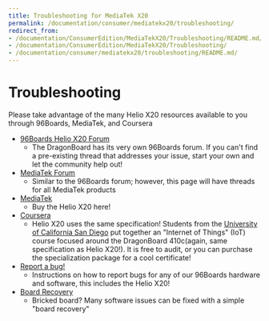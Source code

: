 ```yaml
---
title: Troubleshooting for MediaTek X20
permalink: /documentation/consumer/mediatekx20/troubleshooting/
redirect_from:
- /documentation/ConsumerEdition/MediaTekX20/Troubleshooting/README.md/
- /documentation/ConsumerEdition/MediaTekX20/Troubleshooting/
- /documentation/consumer/mediatekx20/troubleshooting/README.md/
---
```

# Troubleshooting

Please take advantage of the many Helio X20 resources available to you through 96Boards, MediaTek, and Coursera

- [96Boards Helio X20 Forum]()
   - The DragonBoard has its very own 96Boards forum. If you can't find a pre-existing thread that addresses your issue, start your own and let the community help out!
- [MediaTek Forum]()
   - Similar to the 96Boards forum; however, this page will have threads for all MediaTek products
- [MediaTek](http://mediatek.com/en/news-events/mediatek-news/mediatek-launches-helio-x20-development-board-for-advanced-product-creation-across-markets/)
   - Buy the Helio X20 here!
- [Coursera](https://www.coursera.org/specializations/internet-of-things)
   - Helio X20 uses the same specification! Students from the [University of California San Diego](https://ucsd.edu/) put together an "Internet of Things" (IoT) course focused around the DragonBoard 410c(again, same specification as Helio X20!). It is free to audit, or you can purchase the specialization package for a cool certificate!
- [Report a bug!](../../../Extras/Report_a_bug.md)
   - Instructions on how to report bugs for any of our 96Boards hardware and software, this includes the Helio X20!
- [Board Recovery](../installation/board-recovery.md)
   - Bricked board? Many software issues can be fixed with a simple "board recovery"
